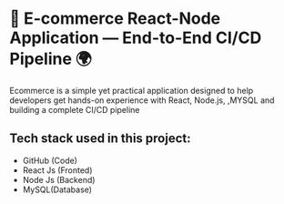 # 🛒 E-commerce React-Node Application — End-to-End CI/CD Pipeline 🌍

Ecommerce is a simple yet practical application designed to help developers get hands-on experience with React, Node.js, ,MYSQL and building a complete CI/CD pipeline

## Tech stack used in this project:
- GitHub (Code)
- React Js (Fronted)
- Node Js (Backend)
- MySQL(Database)
<!-- - Jenkins (CI)
- OWASP (Dependency check)
- SonarQube (Quality)
- Trivy (Filesystem Scan)
- ArgoCD (CD)
- Redis (Caching)
- AWS EKS (Kubernetes)
- Helm (Monitoring using grafana and prometheus) -->


